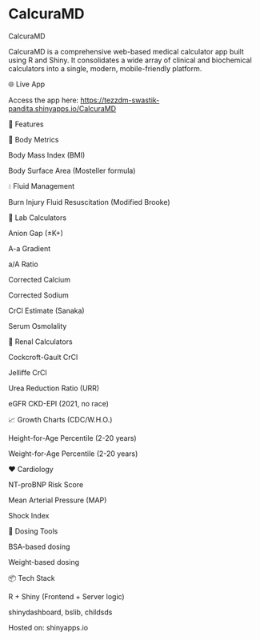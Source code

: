 # CalcuraMD
CalcuraMD

CalcuraMD is a comprehensive web-based medical calculator app built using R and Shiny. It consolidates a wide array of clinical and biochemical calculators into a single, modern, mobile-friendly platform.

🌐 Live App

Access the app here: https://tezzdm-swastik-pandita.shinyapps.io/CalcuraMD

🔬 Features

🧍 Body Metrics

Body Mass Index (BMI)

Body Surface Area (Mosteller formula)

💧 Fluid Management

Burn Injury Fluid Resuscitation (Modified Brooke)

🧪 Lab Calculators

Anion Gap (±K+)

A-a Gradient

a/A Ratio

Corrected Calcium

Corrected Sodium

CrCl Estimate (Sanaka)

Serum Osmolality

🛁 Renal Calculators

Cockcroft-Gault CrCl

Jelliffe CrCl

Urea Reduction Ratio (URR)

eGFR CKD-EPI (2021, no race)

📈 Growth Charts (CDC/W.H.O.)

Height-for-Age Percentile (2-20 years)

Weight-for-Age Percentile (2-20 years)

❤️ Cardiology

NT-proBNP Risk Score

Mean Arterial Pressure (MAP)

Shock Index

💊 Dosing Tools

BSA-based dosing

Weight-based dosing

📦 Tech Stack

R + Shiny (Frontend + Server logic)

shinydashboard, bslib, childsds

Hosted on: shinyapps.io
